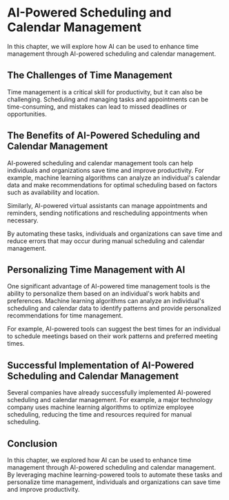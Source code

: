 AI-Powered Scheduling and Calendar Management
===========================================================================================

In this chapter, we will explore how AI can be used to enhance time management through AI-powered scheduling and calendar management.

The Challenges of Time Management
---------------------------------

Time management is a critical skill for productivity, but it can also be challenging. Scheduling and managing tasks and appointments can be time-consuming, and mistakes can lead to missed deadlines or opportunities.

The Benefits of AI-Powered Scheduling and Calendar Management
-------------------------------------------------------------

AI-powered scheduling and calendar management tools can help individuals and organizations save time and improve productivity. For example, machine learning algorithms can analyze an individual's calendar data and make recommendations for optimal scheduling based on factors such as availability and location.

Similarly, AI-powered virtual assistants can manage appointments and reminders, sending notifications and rescheduling appointments when necessary.

By automating these tasks, individuals and organizations can save time and reduce errors that may occur during manual scheduling and calendar management.

Personalizing Time Management with AI
-------------------------------------

One significant advantage of AI-powered time management tools is the ability to personalize them based on an individual's work habits and preferences. Machine learning algorithms can analyze an individual's scheduling and calendar data to identify patterns and provide personalized recommendations for time management.

For example, AI-powered tools can suggest the best times for an individual to schedule meetings based on their work patterns and preferred meeting times.

Successful Implementation of AI-Powered Scheduling and Calendar Management
--------------------------------------------------------------------------

Several companies have already successfully implemented AI-powered scheduling and calendar management. For example, a major technology company uses machine learning algorithms to optimize employee scheduling, reducing the time and resources required for manual scheduling.

Conclusion
----------

In this chapter, we explored how AI can be used to enhance time management through AI-powered scheduling and calendar management. By leveraging machine learning-powered tools to automate these tasks and personalize time management, individuals and organizations can save time and improve productivity.



